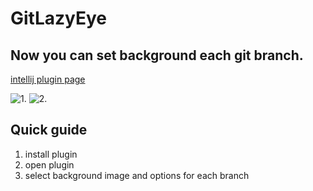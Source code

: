# GitLazyEye

## Now you can set background each git branch.
[intellij plugin page](https://plugins.jetbrains.com/plugin/14493-gitlazyeye)

![1](https://plugins.jetbrains.com/files/14493/screenshot_22365.png). 
![2](https://plugins.jetbrains.com/files/14493/screenshot_22366.png). 

## Quick guide
1. install plugin  
2. open plugin  
3. select background image and options for each branch  
